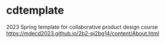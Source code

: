 # cdtemplate
2023 Spring template for collaborative product design course
https://mdecd2023.github.io/2b2-pj2bg14/content/About.html
